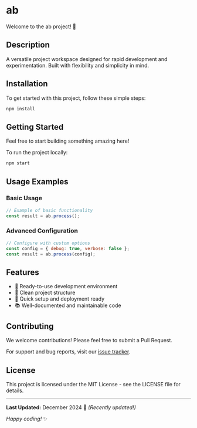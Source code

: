 # ab

Welcome to the ab project! 🚀

## Description

A versatile project workspace designed for rapid development and experimentation. Built with flexibility and simplicity in mind.

## Installation

To get started with this project, follow these simple steps:

```bash
npm install
```

## Getting Started

Feel free to start building something amazing here!

To run the project locally:

```bash
npm start
```

## Usage Examples

### Basic Usage
```javascript
// Example of basic functionality
const result = ab.process();
```

### Advanced Configuration
```javascript
// Configure with custom options
const config = { debug: true, verbose: false };
const result = ab.process(config);
```

## Features

- 🔧 Ready-to-use development environment
- 📁 Clean project structure
- 🚀 Quick setup and deployment ready
- 📚 Well-documented and maintainable code

## Contributing

We welcome contributions! Please feel free to submit a Pull Request.

For support and bug reports, visit our [issue tracker](https://github.com/your-repo/issues).

## License

This project is licensed under the MIT License - see the LICENSE file for details.

---

**Last Updated:** December 2024 📅 _(Recently updated!)_

*Happy coding!* ✨
